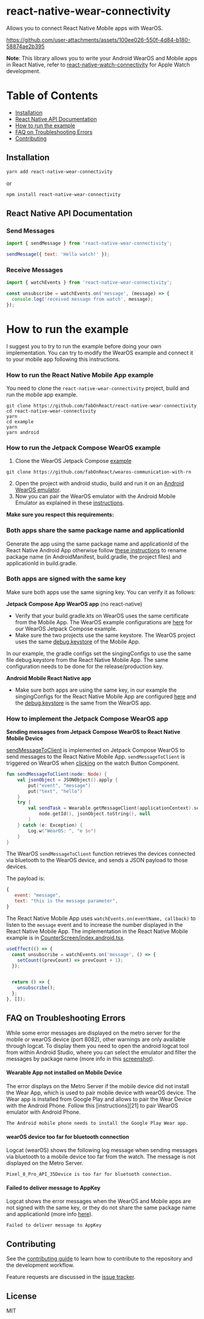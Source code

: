 # react-native-wear-connectivity

Allows you to connect React Native Mobile apps with WearOS.

https://github.com/user-attachments/assets/100ee026-550f-4d84-b180-58874ae2b395

**Note**: This library allows you to write your Android WearOS and Mobile apps in React Native, refer to [react-native-watch-connectivity][2] for Apple Watch development.

[1]: https://wearos.google.com
[2]: https://github.com/mtford90/react-native-watch-connectivity

# Table of Contents

- [Installation](#installation)
- [React Native API Documentation](#react-native-api-documentation)
- [How to run the example](how-to-run-the-example)
- [FAQ on Troubleshooting Errors](#faq-on-troubleshooting-errors)
- [Contributing](#contributing)

## Installation

```sh
yarn add react-native-wear-connectivity
```

or

```sh
npm install react-native-wear-connectivity
```

## React Native API Documentation

### Send Messages

```js
import { sendMessage } from 'react-native-wear-connectivity';

sendMessage({ text: 'Hello watch!' });
```

### Receive Messages

```js
import { watchEvents } from 'react-native-wear-connectivity';

const unsubscribe = watchEvents.on('message', (message) => {
  console.log('received message from watch', message);
});
```

# How to run the example

I suggest you to try to run the example before doing your own implementation. You can try to modify the WearOS example and connect it to your mobile app following this instructions.

### How to run the React Native Mobile App example

You need to clone the `react-native-wear-connectivity` project, build and run the mobile app example.

```
git clone https://github.com/fabOnReact/react-native-wear-connectivity
cd react-native-wear-connectivity 
yarn
cd example
yarn
yarn android
```

### How to run the Jetpack Compose WearOS example

1) Clone the WearOS Jetpack Compose [example](https://github.com/fabOnReact/wearos-communication-with-rn)
```
git clone https://github.com/fabOnReact/wearos-communication-with-rn
```
2) Open the project with android studio, build and run it on an [Android WearOS emulator](https://github-production-user-asset-6210df.s3.amazonaws.com/24992535/303911079-f6cb9f84-dc50-492b-963d-6d9e9396f451.png?X-Amz-Algorithm=AWS4-HMAC-SHA256&X-Amz-Credential=AKIAVCODYLSA53PQK4ZA%2F20250125%2Fus-east-1%2Fs3%2Faws4_request&X-Amz-Date=20250125T110158Z&X-Amz-Expires=300&X-Amz-Signature=4bd2be95943124fe34fb13e6a54e9a2fe8a9c06d1eb8afdf005ce02cf43c90d1&X-Amz-SignedHeaders=host).
3) Now you can pair the WearOS emulator with the Android Mobile Emulator as explained in these [instructions](https://developer.android.com/training/wearables/get-started/connect-phone).

**Make sure you respect this requirements:**

### Both apps share the same package name and applicationId

Generate the app using the same package name and applicationId of the React Native Android App otherwise follow [these instructions](https://stackoverflow.com/a/29092698/7295772) to rename package name (in AndroidManifest, build.gradle, the project files) and applicationId in build.gradle.

### Both apps are signed with the same key

Make sure both apps use the same signing key. You can verify it as follows:

**Jetpack Compose App WearOS app** (no react-native)
- Verify that your build.gradle.kts on WearOS uses the same certificate from the Mobile App. The WearOS example configurations are [here](https://github.com/fabOnReact/wearos-communication-with-rn/blob/371e6c5862d49ccbff08ab951a26284a216daf97/app/build.gradle.kts#L21-L38) for our WearOS Jetpack Compose example.
- Make sure the two projects use the same keystore. The WearOS project uses the same  [debug.keystore](https://github.com/fabOnReact/wearos-communication-with-rn/blob/main/app/debug.keystore) of the Mobile App.

In our example, the gradle configs set the singingConfigs to use the same file debug.keystore from the React Native Mobile App. The same configuration needs to be done for the release/production key.

**Android Mobile React Native app**
- Make sure both apps are using the same key, in our example the singingConfigs for the React Native Mobile App are configured [here](https://github.com/fabOnReact/react-native-wear-connectivity/blob/2f936622422e197c22bef228b44eb24b46c878ae/example/android/app/build.gradle#L78-L104) and the [debug.keystore](https://github.com/fabOnReact/wearos-communication-with-rn/blob/371e6c5862d49ccbff08ab951a26284a216daf97/app/debug.keystore) is the same from the WearOS app.

### How to implement the Jetpack Compose WearOS app

**Sending messages from Jetpack Compose WearOS to React Native Mobile Device**

[sendMessageToClient](https://github.com/fabOnReact/wearos-communication-with-rn/blob/371e6c5862d49ccbff08ab951a26284a216daf97/app/src/main/java/com/wearconnectivityexample/presentation/MainActivity.kt#L75-L87) is implemented on Jetpack Compose WearOS to send messages to the React Native Mobile App. `sendMessageToClient` is triggered on WearOS when [clicking](https://github.com/fabOnReact/wearos-communication-with-rn/blob/371e6c5862d49ccbff08ab951a26284a216daf97/app/src/main/java/com/wearconnectivityexample/presentation/WearApp.kt#L31) on the watch Button Component.

```kotlin
fun sendMessageToClient(node: Node) {
    val jsonObject = JSONObject().apply {
        put("event", "message")
        put("text", "hello")
    }
    try {
        val sendTask = Wearable.getMessageClient(applicationContext).sendMessage(
            node.getId(), jsonObject.toString(), null
        )
    } catch (e: Exception) {
        Log.w("WearOS: ", "e $e")
    }
}
```

The WearOS `sendMessageToClient` function retrieves the devices connected via bluetooth to the WearOS device, and sends a JSON payload to those devices. 

The payload is:

```javascript
{
   event: "message",
   text: "this is the message parameter",
}
```

The React Native Mobile App uses `watchEvents.on(eventName, callback)` to listen to the `message` event and to increase the number displayed in the React Native Mobile App. The implementation in the React Native Mobile example is in [CounterScreen/index.android.tsx](https://github.com/fabOnReact/react-native-wear-connectivity/blob/2f936622422e197c22bef228b44eb24b46c878ae/example/src/CounterScreen/index.android.tsx#L14-L16).

```javascript
useEffect(() => {
  const unsubscribe = watchEvents.on('message', () => {
    setCount((prevCount) => prevCount + 1);
  });


  return () => {
    unsubscribe();
  };
}, []);
```

## FAQ on Troubleshooting Errors

While some error messages are displayed on the metro server for the mobile or wearOS device (port 8082), other warnings are only available through logcat.
To display them you need to open the android logcat tool from within Android Studio, where you can select the emulator and filter the messages by package name (more info in this [screenshot][41]).

[41]: https://github.com/user-attachments/assets/87016f71-782d-4f28-88dc-2c5d013eae2f

#### Wearable App not installed on Mobile Device

The error displays on the Metro Server if the mobile device did not install the Wear App, which is used to pair mobile device with wearOS device.
The Wear app is installed from Google Play and allows to pair the Wear Device with the Android Phone. Follow this [instructions][21] to pair WearOS emulator with Android Phone.

```
The Android mobile phone needs to install the Google Play Wear app.
```

#### wearOS device too far for bluetooth connection

Logcat (wearOS) shows the following log message when sending messages via bluetooth to a mobile device too far from the watch. The message is not displayed on the Metro Server.

```
Pixel_8_Pro_API_35Device is too far for bluetooth connection.
```

#### Failed to deliver message to AppKey

Logcat shows the error messages when the WearOS and Mobile apps are not signed with the same key, or they do not share the same package name and applicationId (more info [here](url)).

```
Failed to deliver message to AppKey
```

## Contributing

See the [contributing guide](CONTRIBUTING.md) to learn how to contribute to the repository and the development workflow.

Feature requests are discussed in the [issue tracker][40].

[40]: https://github.com/fabOnReact/react-native-wear-connectivity/issues

## License

MIT
